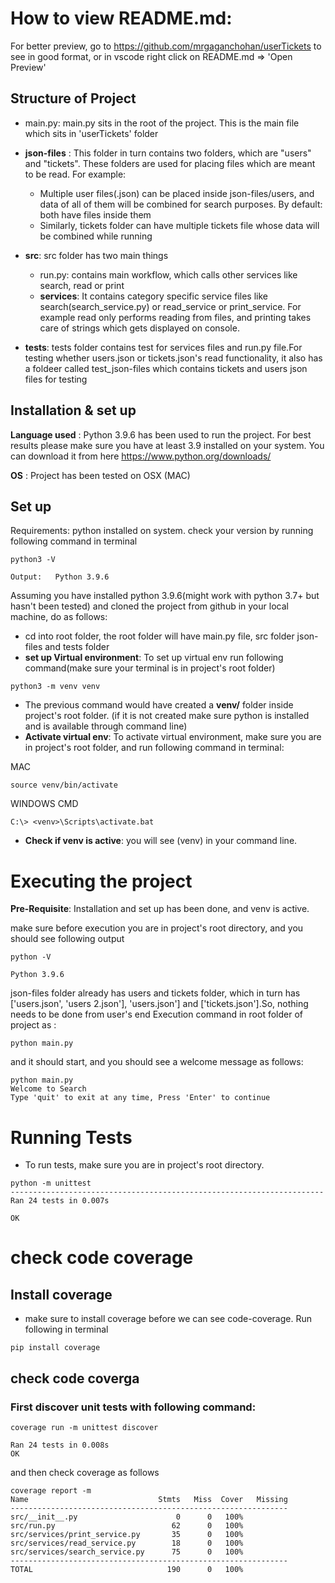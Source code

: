 # How to view README.md:
  For better preview, go to https://github.com/mrgaganchohan/userTickets  to see in good format, or in vscode right click on README.md => 'Open Preview'

## Structure of Project
  - main.py: main.py sits in the root of the project. This is the main file which sits in 'userTickets' folder

  - **json-files** : This folder in turn contains two folders, which are "users" and "tickets". These folders are used for placing files which are meant to be read. For example:
      - Multiple user files(.json) can be placed inside json-files/users, and data of all of them will be combined for search purposes. By default: both have files inside them
      - Similarly, tickets folder can have multiple tickets file whose data will be combined while running
    
  - **src**: src folder has two main things
      - run.py: contains main workflow, which calls other services like search, read or print
      - **services**: It contains category specific service files like search(search_service.py) or read_service or print_service. For example read only performs reading from files, and printing takes care of strings which gets displayed on console.
    
  - **tests**: tests folder contains test for services files and run.py file.For testing  whether users.json or tickets.json's read functionality, it also has a foldeer called test_json-files which contains tickets and users json files for testing

## Installation & set up
   **Language used** : Python 3.9.6 has been used to run the project. For best results please make sure you have at least 3.9 installed on your system. You can download it from here https://www.python.org/downloads/

   **OS** : Project has been tested on OSX (MAC)

## Set up
Requirements: python installed on system. check your version by running following command in terminal
```
python3 -V
   
Output:   Python 3.9.6
```

Assuming you have installed python 3.9.6(might work with python 3.7+ but hasn't been tested) and cloned the project from github in your local machine, do as follows:
    
   - cd into root folder, the root folder will have main.py file, src folder json-files and tests folder
   - **set up Virtual environment**: To set up virtual env run following command(make sure your terminal is in project's root folder)
   ```
   python3 -m venv venv
   ```  
   
  - The previous command would have created a **venv/** folder inside project's root folder. (if it is not created make sure python is installed and is available through command line)
  - **Activate virtual env**: To activate virtual environment, make sure you are in project's root folder, and run following command in terminal:
  
  MAC
  ```
  source venv/bin/activate
  ```
  WINDOWS CMD
  ```
  C:\> <venv>\Scripts\activate.bat
  ```
 - **Check if venv is active**: you will see  (venv) in your command line.

 # Executing the project
   **Pre-Requisite**: Installation and set up has been done, and venv is active.  
   
   make sure before execution you are in project's root directory, and you should see following output 
   
   ```
   python -V 

   Python 3.9.6
   ```

   json-files folder already has users and tickets folder, which in turn  has ['users.json', 'users 2.json'], 'users.json'] and ['tickets.json'].So, nothing needs to be done from user's end
   Execution command in root folder of project as :
   ```
   python main.py
   ```
   and it should start, and you should see a welcome message as follows:
   ```
   python main.py
   Welcome to Search
   Type 'quit' to exit at any time, Press 'Enter' to continue 
   ```
# Running Tests
  - To run tests, make sure you are in project's root directory.
  ```
  python -m unittest
  ----------------------------------------------------------------------
  Ran 24 tests in 0.007s

  OK  
  ```
# check code coverage
  ## Install coverage
   - make sure to install coverage before we can see code-coverage. Run following in terminal
   ```
   pip install coverage
   ```

  ## check code coverga
  ### First discover unit tests with following command:
  ```
  coverage run -m unittest discover

  Ran 24 tests in 0.008s
  OK
  ```
  and then  check coverage as follows
  ``` 
  coverage report -m 
  Name                             Stmts   Miss  Cover   Missing
--------------------------------------------------------------
src/__init__.py                      0      0   100%
src/run.py                          62      0   100%
src/services/print_service.py       35      0   100%
src/services/read_service.py        18      0   100%
src/services/search_service.py      75      0   100%
--------------------------------------------------------------
TOTAL                              190      0   100%
  ```